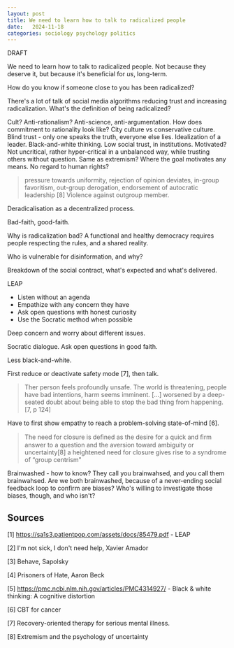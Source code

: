 ```yaml
---
layout: post
title: We need to learn how to talk to radicalized people
date:   2024-11-18
categories: sociology psychology politics
---
```


DRAFT

We need to learn how to talk to radicalized people. Not because they deserve it, but because it's beneficial for _us_, long-term.

How do you know if someone close to you has been radicalized?

There's a lot of talk of social media algorithms reducing trust and increasing radicalization. What's the definition of being radicalized?

Cult?
Anti-rationalism? Anti-science, anti-argumentation.
How does commitment to rationality look like?
City culture vs conservative culture.
Blind trust - only one speaks the truth, everyone else lies.
Idealization of a leader.
Black-and-white thinking.
Low social trust, in institutions. Motivated? Not uncritical, rather hyper-critical in a unbalanced way, while trusting others without question.
Same as extremism? Where the goal motivates any means.
No regard to human rights?

> pressure towards uniformity, rejection of opinion deviates, in-group favoritism, out-group derogation, endorsement of autocratic leadership [8]
> Violence against outgroup member.

Deradicalisation as a decentralized process.

Bad-faith, good-faith.

Why is radicalization bad? A functional and healthy democracy requires people respecting the rules, and a shared reality.

Who is vulnerable for disinformation, and why?

Breakdown of the social contract, what's expected and what's delivered.

LEAP

* Listen without an agenda
* Empathize with any concern they have
* Ask open questions with honest curiosity
* Use the Socratic method when possible

Deep concern and worry about different issues.

Socratic dialogue. Ask open questions in good faith.

Less black-and-white.

First reduce or deactivate safety mode [7], then talk.

> Ther person feels profoundly unsafe. The world is threatening, people have bad intentions, harm seems imminent. [...] worsened by a deep-seated doubt about being able to stop the bad thing from happening. [7, p 124]

Have to first show empathy to reach a problem-solving state-of-mind [6].

> The need for closure is deﬁned as the desire for a quick and ﬁrm answer to a question and the aversion toward ambiguity or uncertainty[8]
> a heightened need for closure gives rise to a syndrome of “group centrism"

Brainwashed - how to know? They call you brainwahsed, and you call them brainwahsed. Are we both brainwashed, because of a never-ending social feedback loop to confirm are biases? Who's willing to investigate those biases, though, and who isn't?

## Sources

[1] https://sa1s3.patientpop.com/assets/docs/85479.pdf - LEAP

[2] I'm not sick, I don't need help, Xavier Amador

[3] Behave, Sapolsky

[4] Prisoners of Hate, Aaron Beck

[5] https://pmc.ncbi.nlm.nih.gov/articles/PMC4314927/ - Black & white thinking: A cognitive distortion

[6] CBT for cancer

[7] Recovery-oriented therapy for serious mental illness.

[8] Extremism and the psychology of uncertainty
